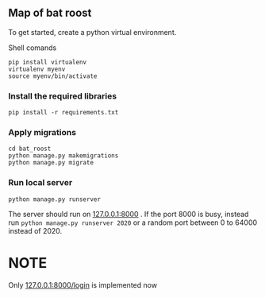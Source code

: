## Map of bat roost

To get started, create a python virtual environment.

Shell comands

 ```
 pip install virtualenv
 virtualenv myenv
 source myenv/bin/activate
 ```

  ### Install the required libraries

  ```
  pip install -r requirements.txt
  ```

  ### Apply migrations

  ```
  cd bat_roost
  python manage.py makemigrations
  python manage.py migrate
  ```

  ### Run local server

  ```
  python manage.py runserver
  ```

  The server should run on [127.0.0.1:8000](127.0.0.1:8000) .
  If the port 8000 is busy, instead run `python manage.py runserver 2020` or a random port between 0 to 64000 instead of 2020.

  # NOTE

Only [127.0.0.1:8000/login](127.0.0.1:8000/login) is implemented now
